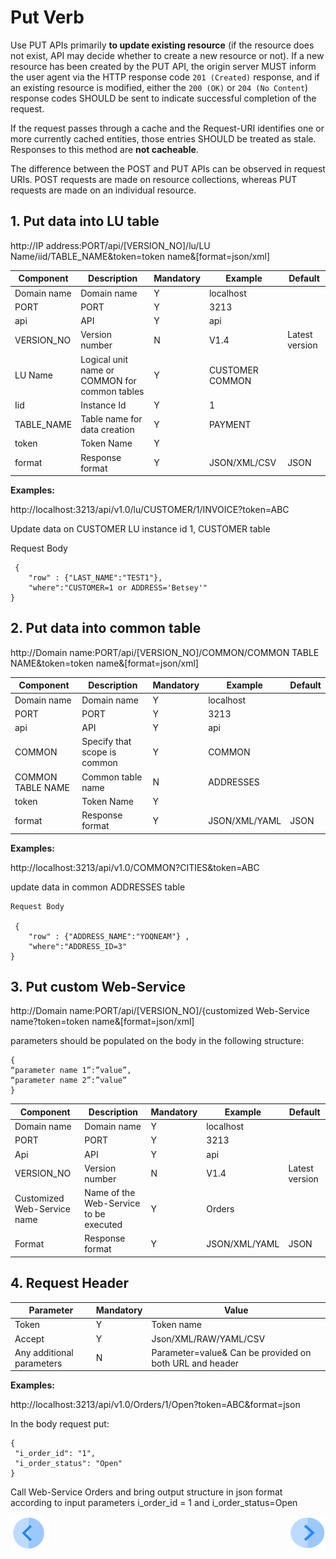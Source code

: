 # Put Verb

Use PUT APIs primarily **to update existing resource** (if the resource does not exist, API may decide whether to create a new resource or not). If a new resource has been created by the PUT API, the origin server MUST inform the user agent via the HTTP response code `201 (Created)` response, and if an existing resource is modified, either the `200 (OK)` or `204 (No Content`) response codes SHOULD be sent to indicate successful completion of the request.

If the request passes through a cache and the Request-URI identifies one or more currently cached entities, those entries SHOULD be treated as stale. Responses to this method are **not cacheable**.

The difference between the POST and PUT APIs can be observed in request URIs. POST requests are made on resource collections, whereas PUT requests are made on an individual resource.

## 1.      Put data into LU table

http://IP address:PORT/api/[VERSION_NO]/lu/LU Name/iid/TABLE_NAME&token=token name&[format=json/xml]

| **Component** | **Description**                               | **Mandatory** | **Example**      | **Default**    |
| ------------- | --------------------------------------------- | ------------- | ---------------- | -------------- |
| Domain name   | Domain name                                   | Y             | localhost        |                |
| PORT          | PORT                                          | Y             | 3213             |                |
| api           | API                                           | Y             | api              |                |
| VERSION_NO    | Version number                                | N             | V1.4             | Latest version |
| LU Name       | Logical unit name or COMMON for common tables | Y             | CUSTOMER  COMMON |                |
| Iid           | Instance Id                                   | Y             | 1                |                |
| TABLE_NAME    | Table name for data creation                  | Y             | PAYMENT          |                |
| token         | Token Name                                    | Y             |                  |                |
| format        | Response format                               | Y             | JSON/XML/CSV     | JSON           |

**Examples:**

http://localhost:3213/api/v1.0/lu/CUSTOMER/1/INVOICE?token=ABC

Update data on CUSTOMER LU instance id 1, CUSTOMER table

Request Body
```
 {
	"row" : {"LAST_NAME":"TEST1"},
	"where":"CUSTOMER=1 or ADDRESS='Betsey'"
}                    
```
 

## 2.      Put data into common table

http://Domain name:PORT/api/[VERSION_NO]/COMMON/COMMON TABLE NAME&token=token name&[format=json/xml]

| **Component**     | **Description**              | **Mandatory** | **Example**   | **Default** |
| ----------------- | ---------------------------- | ------------- | ------------- | ----------- |
| Domain name       | Domain name                  | Y             | localhost     |             |
| PORT              | PORT                         | Y             | 3213          |             |
| api               | API                          | Y             | api           |             |
| COMMON            | Specify that scope is common | Y             | COMMON        |             |
| COMMON TABLE NAME | Common table name            | N             | ADDRESSES     |             |
| token             | Token Name                   | Y             |               |             |
| format            | Response format              | Y             | JSON/XML/YAML | JSON        |

**Examples:**

http://localhost:3213/api/v1.0/COMMON?CITIES&token=ABC

update data in common ADDRESSES table
```
Request Body

 {
	"row" : {"ADDRESS_NAME":"YOQNEAM"} ,
	"where":"ADDRESS_ID=3"
}
```
 

## 3.      Put custom Web-Service 

http://Domain name:PORT/api/[VERSION_NO]/{customized Web-Service name?token=token name&[format=json/xml]

parameters should be populated on the body in the following structure:
```
{
“parameter name 1”:”value”,
“parameter name 2”:”value”
}
```
 

| **Component**               | **Description**                        | **Mandatory** | **Example**   | **Default**    |
| --------------------------- | -------------------------------------- | ------------- | ------------- | -------------- |
| Domain name                 | Domain name                            | Y             | localhost     |                |
| PORT                        | PORT                                   | Y             | 3213          |                |
| Api                         | API                                    | Y             | api           |                |
| VERSION_NO                  | Version number                         | N             | V1.4          | Latest version |
| Customized Web-Service name | Name of the Web-Service to be executed | Y             | Orders        |                |
| Format                      | Response format                        | Y             | JSON/XML/YAML | JSON           |

## 4.         Request Header

| **Parameter**             | **Mandatory** | **Value**                                                   |
| ------------------------- | ------------- | ----------------------------------------------------------- |
| Token                     | Y             | Token name                                                  |
| Accept                    | Y             | Json/XML/RAW/YAML/CSV                                       |
| Any additional parameters | N             | Parameter=value&     Can be provided on both URL and header |

**Examples:**

http://localhost:3213/api/v1.0/Orders/1/Open?token=ABC&format=json

In the body request put:
```
{
 "i_order_id": "1",
 "i_order_status": "Open"
}
```
Call Web-Service Orders and bring output structure in json format according to input parameters i_order_id = 1 and i_order_status=Open

[![Previous](/articles/images/Previous.png)](/articles/15_web_services/13_Supported_Verbs_Post.md)[<img align="right" width="60" height="54" src="/articles/images/Next.png">](/articles/15_web_services/15_Supported_Verbs_Delete.md)



